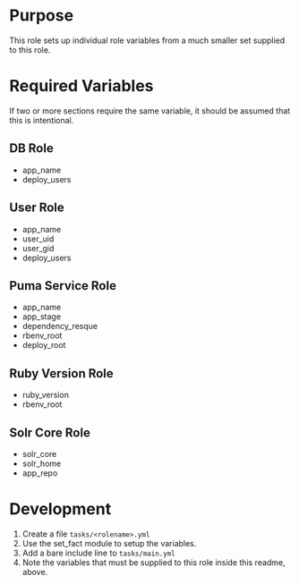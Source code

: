 # Purpose

This role sets up individual role variables from a much smaller 
set supplied to this role.

# Required Variables

If two or more sections require the same variable, it should be 
assumed that this is intentional.

## DB Role

* app_name
* deploy_users

## User Role

* app_name
* user_uid
* user_gid
* deploy_users

## Puma Service Role

* app_name
* app_stage
* dependency_resque
* rbenv_root
* deploy_root

## Ruby Version Role

* ruby_version
* rbenv_root

## Solr Core Role

* solr_core
* solr_home
* app_repo

# Development

1. Create a file `tasks/<rolename>.yml`
2. Use the set_fact module to setup the variables.
3. Add a bare include line to `tasks/main.yml`
4. Note the variables that must be supplied to this role inside
   this readme, above.
   
